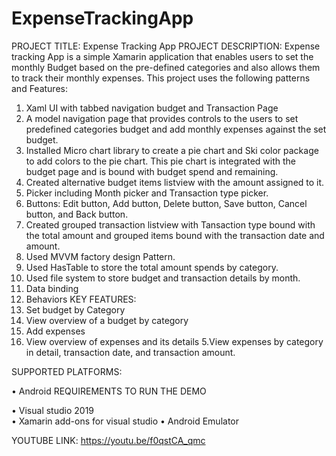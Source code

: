 # ExpenseTrackingApp

PROJECT TITLE: Expense Tracking App
PROJECT DESCRIPTION:
Expense tracking App is a simple Xamarin application that enables users to set the monthly Budget based on the pre-defined categories and also allows them to track their monthly expenses. This project uses the following patterns and Features: 
1.  Xaml UI with tabbed navigation budget and Transaction Page
2.  A model navigation page that provides controls to the users to set predefined categories budget and add monthly expenses against the set budget.
3.  Installed Micro chart library to create a pie chart and Ski color package to add colors to the pie chart. This pie chart is integrated with the budget page and is bound with budget spend and remaining.
4.  Created alternative budget items listview with the amount assigned to it.
5.  Picker including Month picker and Transaction type picker.
6.  Buttons: Edit button, Add button, Delete button, Save button, Cancel button, and Back button.
7.  Created grouped transaction listview with Tansaction type bound with the total amount and grouped items bound with the transaction date and amount.
8.  Used MVVM factory design Pattern.
9.  Used HasTable to store the total amount spends by category.
10. Used file system to store budget and transaction details by month.
11. Data binding
12. Behaviors
KEY FEATURES:
1. Set budget by Category
2. View overview of a budget by category
3. Add expenses
4. View overview of expenses and its details
5.View expenses by category in detail, transaction date, and transaction amount.

SUPPORTED PLATFORMS:

•	Android
REQUIREMENTS TO RUN THE DEMO
	
•	Visual studio 2019	
•	Xamarin add-ons for visual studio
•	Android Emulator

YOUTUBE LINK:
https://youtu.be/f0qstCA_qmc
